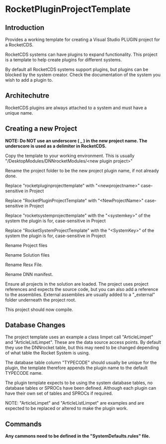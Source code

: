 # RocketPluginProjectTemplate

## Introduction
Provides a working template for creating a Visual Studio PLUGIN project for a RocketCDS.

RocketCDS systems can have plugins to expand functionality.  This project is a template to help create plugins for different systems.

By default all RocketCDS systems support plugins, but plugins can be blocked by the system creator.  Check the documentation of the system you wish to add a plugin to.

## Architechutre
RocketCDS plugins are always attached to a system and must have a unique name.


## Creating a new Project

**NOTE: Do NOT use an underscore ( _ ) in the new project name.  The underscore is used as a delimiter in RocketCDS.**

Copy the template to your working environment. This is usually "/DesktopModules/DNNrocketModules/\<new plugin project>"

Rename the project folder to be the new project plugin name, if not already done.

Replace "rocketpluginprojecttemplate" with "\<newprojectname>" case-sensitive in Project

Replace "RocketPluginProjectTemplate" with "\<NewProjectName>" case-sensitive in Project

Replace "rocketsystemprojecttemplate" with the "\<systemkey>" of the system the plugin is for, case-sensitive in Project

Replace "RocketSystemProjectTemplate" with the "\<SystemKey>" of the system the plugin is for, case-sensitive in Project

Rename Project files

Rename Solution files

Rename Resx File.

Rename DNN manifest.

Ensure all projects in the solution are loaded. The project uses project references and expects the source code, but you can also add a reference to the assemblies. External assemblies are usually added to a "_external" folder underneath the project root.

This project should now compile.

## Database Changes

The project template uses an example a class limpet call "ArticleLimpet" and "ArticleListLimpet".  These are the data source access points.  By default they use the DNNrocket table, but this may need to be changed depending of what table the Rocket System is using.  

The database table column "TYPECODE" should usually be unique for the plugin, the template therefore appends the plugin name to the default TYPECODE name.

The plugin template expects to be using the system database tables, no database tables or SPROCs have been defined.  Although each plugin can have their own set of tables and SPROCs if required.  

NOTE: "ArticleLimpet" and "ArticleListLimpet" are examples and are expected to be replaced or altered to make the plugin work.

## Commands

**Any cammons need to be defined in the "SystemDefaults.rules" file.**


